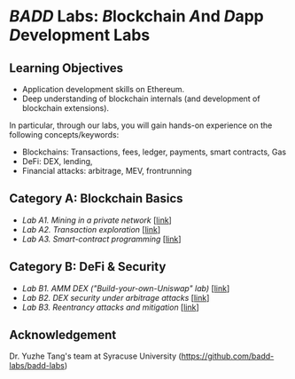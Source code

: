 
*BADD* Labs: *B*lockchain *A*nd *D*app *D*evelopment Labs
===

Learning Objectives
---

- Application development skills on Ethereum.
- Deep understanding of blockchain internals (and development of blockchain extensions).

In particular,  through our labs, you will gain hands-on experience on the following concepts/keywords:

- Blockchains: Transactions, fees, ledger, payments, smart contracts, Gas
- DeFi: DEX, lending, 
- Financial attacks: arbitrage, MEV, frontrunning

Category A: Blockchain Basics
---
- *Lab A1. Mining in a private network* [[link](mining_lab/README.md)] 
- *Lab A2. Transaction exploration* [[link](labs/A1/README.md)] 
- *Lab A3. Smart-contract programming* [[link](labs/A2/README.md)]
<!--
- Lab A3. Blockchain mining [[link](labs/A3/README.md)]
-->

Category B: DeFi & Security
---

- *Lab B1. AMM DEX ("Build-your-own-Uniswap" lab)* [[link](labs/B1/README.md)]
- *Lab B2. DEX security under arbitrage attacks* [[link](labs/B2/README.md)]
- *Lab B3. Reentrancy attacks and mitigation* [[link](labs/B5/README.md)]
<!--
- Lab B3. Orderbook DEX [[link](labs/B3/README.md)]
- Lab B4. DEX security: Sandwich [[link](labs/B4/README.md)]
-->


Acknowledgement
---
Dr. Yuzhe Tang's team at Syracuse University (https://github.com/badd-labs/badd-labs)

